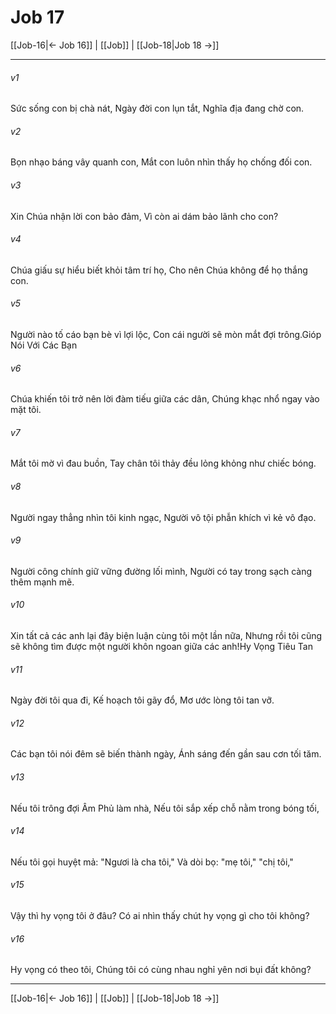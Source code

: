 # Job 17

[[Job-16|← Job 16]] | [[Job]] | [[Job-18|Job 18 →]]
***



###### v1 
Sức sống con bị chà nát, Ngày đời con lụn tắt, Nghĩa địa đang chờ con. 

###### v2 
Bọn nhạo báng vây quanh con, Mắt con luôn nhìn thấy họ chống đối con. 

###### v3 
Xin Chúa nhận lời con bảo đảm, Vì còn ai dám bảo lãnh cho con? 

###### v4 
Chúa giấu sự hiểu biết khỏi tâm trí họ, Cho nên Chúa không để họ thắng con. 

###### v5 
Người nào tố cáo bạn bè vì lợi lộc, Con cái người sẽ mòn mắt đợi trông.Gióp Nói Với Các Bạn 

###### v6 
Chúa khiến tôi trở nên lời đàm tiếu giữa các dân, Chúng khạc nhổ ngay vào mặt tôi. 

###### v7 
Mắt tôi mờ vì đau buồn, Tay chân tôi thảy đều lỏng khỏng như chiếc bóng. 

###### v8 
Người ngay thẳng nhìn tôi kinh ngạc, Người vô tội phẫn khích vì kẻ vô đạo. 

###### v9 
Người công chính giữ vững đường lối mình, Người có tay trong sạch càng thêm mạnh mẽ. 

###### v10 
Xin tất cả các anh lại đây biện luận cùng tôi một lần nữa, Nhưng rồi tôi cũng sẽ không tìm được một người khôn ngoan giữa các anh!Hy Vọng Tiêu Tan 

###### v11 
Ngày đời tôi qua đi, Kế hoạch tôi gãy đổ, Mơ ước lòng tôi tan vỡ. 

###### v12 
Các bạn tôi nói đêm sẽ biến thành ngày, Ánh sáng đến gần sau cơn tối tăm. 

###### v13 
Nếu tôi trông đợi Âm Phủ làm nhà, Nếu tôi sắp xếp chỗ nằm trong bóng tối, 

###### v14 
Nếu tôi gọi huyệt mả: "Ngươi là cha tôi," Và dòi bọ: "mẹ tôi," "chị tôi," 

###### v15 
Vậy thì hy vọng tôi ở đâu? Có ai nhìn thấy chút hy vọng gì cho tôi không? 

###### v16 
Hy vọng có theo tôi, Chúng tôi có cùng nhau nghỉ yên nơi bụi đất không?

***
[[Job-16|← Job 16]] | [[Job]] | [[Job-18|Job 18 →]]
